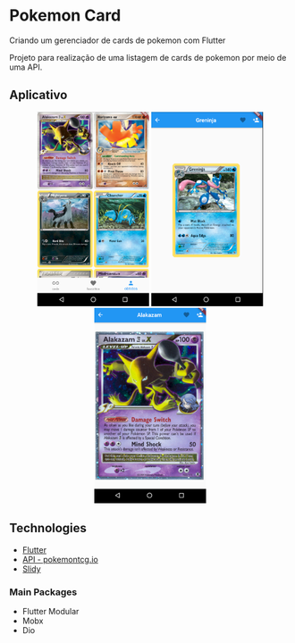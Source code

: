 # Pokemon Card
Criando um gerenciador de cards de pokemon com Flutter

Projeto para realização de uma listagem de cards de pokemon por meio de uma API.

## Aplicativo

<div align='center'>
    <img src="images/tela1.png" width="200">
    <img src="images/tela2.png" width="200">
    <img src="images/tela3.png" width="200">
</div>

## Technologies
* [Flutter](https://flutter.dev)
* [API - pokemontcg.io](https://api.pokemontcg.io/v1/cards/)
* [Slidy](https://github.com/Flutterando/slidy)

### Main Packages
* Flutter Modular
* Mobx
* Dio

